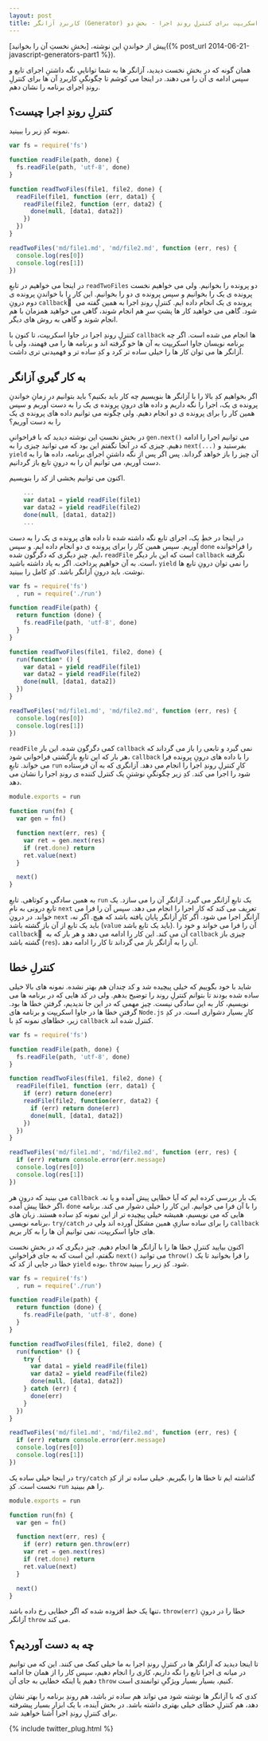 ```yaml
---
layout: post
title: کاربردِ آزانگر (Generator) در جاوا اسکریپت برای کنترلِ روندِ اجرا - بخشِ دو
---
```


پیش از خواندنِ این نوشته، [بخشِ نخستِ آن را بخوانید]({% post_url 2014-06-21-javascript-generators-part1 %}).

همان گونه که در بخشِ نخست دیدید، آزانگر ها به شما تواناییِ نگه داشتنِ اجرای تابع و سپس ادامه ی آن را می دهند. در اینجا می کوشم تا چگونگیِ کاربردِ آن ها برای کنترلِ روندِ اجرای برنامه را نشان دهم.

## کنترلِ روندِ اجرا چیست؟

نمونه کدِ زیر را ببینید.

```js
var fs = require('fs')

function readFile(path, done) {
  fs.readFile(path, 'utf-8', done)
}

function readTwoFiles(file1, file2, done) {
  readFile(file1, function (err, data1) {
    readFile(file2, function (err, data2) {
      done(null, [data1, data2])
    })
  })
}

readTwoFiles('md/file1.md', 'md/file2.md', function (err, res) {
  console.log(res[0])
  console.log(res[1])
})
```

در اینجا می خواهیم در تابعِ `readTwoFiles` دو پرونده را بخوانیم. ولی می خواهیم نخست پرونده ی یک را بخوانیم و سپس پرونده ی دو را بخوانیم. این کار را با خواندنِ پرونده ی دوم درونِ `callback` ِ پرونده ی یک انجام داده ایم. کنترلِ روندِ اجرا به همین گفته می شود. گاهی می خواهید کار ها پشتِ سرِ هم انجام شوند، گاهی می خواهید همزمان با هم انجام شوند و گاهی به روش های دیگر.

کنترلِ روندِ اجرا در جاوا اسکریپت، تا کنون با `callback` ها انجام می شده است. اگر چه برنامه نویسان جاوا اسکریپت به آن ها خو گرفته اند و برنامه ها را می فهمند، ولی با آزانگر ها می توان کار ها را خیلی ساده تر کرد و کدِ ساده تر و فهمیدنی تری داشت.

## به کار گیریِ آزانگر

اگر بخواهیم کدِ بالا را با آزانگر ها بنویسیم چه کار باید بکنیم؟ باید بتوانیم در زمانِ خواندنِ پرونده ی یک، اجرا را نگه داریم و داده های درونِ پرونده ی یک را به دست آوریم و سپس همین کار را برای پرونده ی دو انجام دهیم. ولی چگونه می توانیم داده های پرونده ی یک را به دست آوریم؟

در بخشِ نخستِ این نوشته دیدید که با فراخوانیِ `gen.next()` می توانیم اجرا را ادامه دهیم. چیزی که در آنجا نگفتم این بود که می توانید چیزی را به `next(...)` بفرستید و `yield` آن چیز را باز خواهد گرداند. پس اگر پس از نگه داشتنِ اجرای برنامه، داده ها را به دست آوریم، می توانیم آن را به درونِ تابع باز گردانیم.

اکنون می توانیم بخشی از کد را بنویسیم.

```js
    ...
    var data1 = yield readFile(file1)
    var data2 = yield readFile(file2)
    done(null, [data1, data2])
    ...
```

در اینجا در خطِ یک، اجرای تابع نگه داشته شده تا داده های پرونده ی یک را به دست آوریم. سپس همین کار را برای پرونده ی دو انجام داده ایم. و سپس `done` را فراخوانده ایم. چیزِ دیگری که دگرگون شده، `readFile` است که این بار دیگر `callback` نگرفته است. به آن خواهیم پرداخت. اگر به یاد داشته باشید، `yield` را نمی توان درونِ تابع ها نوشت. باید درونِ آزانگر باشد. کدِ کامل را ببینید.

```js
var fs = require('fs')
  , run = require('./run')

function readFile(path) {
  return function (done) {
    fs.readFile(path, 'utf-8', done)
  }
}

function readTwoFiles(file1, file2, done) {
  run(function* () {
    var data1 = yield readFile(file1)
    var data2 = yield readFile(file2)
    done(null, [data1, data2])
  })
}

readTwoFiles('md/file1.md', 'md/file2.md', function (err, res) {
  console.log(res[0])
  console.log(res[1])
})
```

`readFile` کمی دگرگون شده. این بار `callback` نمی گیرد و تابعی را باز می گرداند که هر بار که این تابعِ بازگشتی فراخوانی شود، `callback` را با داده های درونِ پرونده فرا می خواند. تابعِ `run` کارِ کنترلِ روندِ اجرا را انجام می دهد. آزانگری که به آن فرستاده شود را اجرا می کند. کدِ زیر چگونگیِ نوشتنِ یک کنترل کننده ی روندِ اجرا را نشان می دهد.

```js
module.exports = run

function run(fn) {
  var gen = fn()

  function next(err, res) {
    var ret = gen.next(res)
    if (ret.done) return
    ret.value(next)
  }

  next()
}
```

به همین سادگی و کوتاهی. تابعِ `run` یک تابعِ آزانگر می گیرد. آزانگرِ آن را می سازد. یک تابعِ درونی به نامِ `next` تعریف می کند که کارِ اجرا را انجام می دهد. سپس آن را فرا می خواند. در درونِ `next` آزانگر اجرا می شود. اگر کارِ آزانگر پایان یافته باشد که هیچ. اگر نه، باید یک تابع از آن باز گشته باشد (`value` باید یک تابع باشد). آن را فرا می خواند و خود را `callback` ِ آن می کند. این کار را ادامه می دهد و هر بار که به `callback` چیزی باز گشته باشد (`res`)، آن را به آزانگر باز می گرداند تا کار را ادامه دهد.

## کنترلِ خطا

شاید با خود بگوییم که خیلی پیچیده شد و کد چندان هم بهتر نشده. نمونه های بالا خیلی ساده شده بودند تا بتوانم کنترلِ روند را توضیح بدهم. ولی در کد هایی که در برنامه ها می نویسیم، کار به این سادگی نیست. چیزِ مهمی که در این جا ندیدیم، گرفتنِ خطا ها بود. گرفتنِ خطا ها در جاوا اسکریپت و برنامه های `Node.js` کارِ بسیار دشواری است. در کدِ زیر، خطاهای نمونه کدِ با `callback` کنترل شده اند.

```js
var fs = require('fs')

function readFile(path, done) {
  fs.readFile(path, 'utf-8', done)
}

function readTwoFiles(file1, file2, done) {
  readFile(file1, function (err, data1) {
    if (err) return done(err)
    readFile(file2, function(err, data2) {
      if (err) return done(err)
      done(null, [data1, data2])
    })
  })
}

readTwoFiles('md/file1.md', 'md/file2.md', function (err, res) {
  if (err) return console.error(err.message)
  console.log(res[0])
  console.log(res[1])
})
```

می بینید که درونِ هر `callback` یک بار بررسی کرده ایم که آیا خطایی پیش آمده و یا نه. اگر خطا پیش آمده، `done` را با آن فرا می خوانیم. این کار را خیلی دشوار می کند. برنامه هایی که می نویسیم، همیشه خیلی پیچیده تر از این نمونه کدِ ساده هستند. زبان های برنامه نویسی، `try/catch` را برای ساده سازیِ همین مشکل آورده اند ولی در `callback` های جاوا اسکریپت، نمی توانیم آن ها را به کار بریم.

اکنون بیایید کنترلِ خطا ها را با آزانگر ها انجام دهیم. چیزِ دیگری که در بخشِ نخست نگفتم، این است که به جای فراخوانیِ `next()` می توانید `throw()` را فرا بخوانید تا یک خطا در جایی از کد که `yield` بوده، `throw` شود. کدِ زیر را ببینید.

```js
var fs = require('fs')
  , run = require('./run')

function readFile(path) {
  return function (done) {
    fs.readFile(path, 'utf-8', done)
  }
}

function readTwoFiles(file1, file2, done) {
  run(function* () {
    try {
      var data1 = yield readFile(file1)
      var data2 = yield readFile(file2)
      done(null, [data1, data2])
    } catch (err) {
      done(err)
    }
  })
}

readTwoFiles('md/file1.md', 'md/file2.md', function (err, res) {
  if (err) return console.error(err.message)
  console.log(res[0])
  console.log(res[1])
})
```

در اینجا خیلی ساده یک `try/catch` گذاشته ایم تا خطا ها را بگیریم. خیلی ساده تر از کدِ نخست است. کدِ `run` را هم ببینید.

```js
module.exports = run

function run(fn) {
  var gen = fn()

  function next(err, res) {
    if (err) return gen.throw(err)
    var ret = gen.next(res)
    if (ret.done) return
    ret.value(next)
  }

  next()
}
```

تنها یک خط افزوده شده که اگر خطایی رخ داده باشد، `throw(err)` خطا را در درونِ آزانگر `throw` می کند.

## چه به دست آوردیم؟

تا اینجا دیدید که آزانگر ها در کنترلِ روندِ اجرا به ما خیلی کمک می کنند. این که می توانیم در میانه ی اجرا تابع را نگه داریم، کاری را انجام دهیم، سپس کار را از همان جا ادامه دهیم یا اینکه خطایی به جای آن `throw` کنیم، بسیار بسیار ویژگیِ توانمندی است.

کدی که با آزانگر ها نوشته شود می تواند هم ساده تر باشد، هم روندِ برنامه را بهتر نشان دهد، هم کنترلِ خطای خیلی بهتری داشته باشد. در بخش آینده، با یک ابزار بسیار پیشرفته برای کنترلِ روندِ اجرا آشنا خواهید شد.

{% include twitter_plug.html %}
